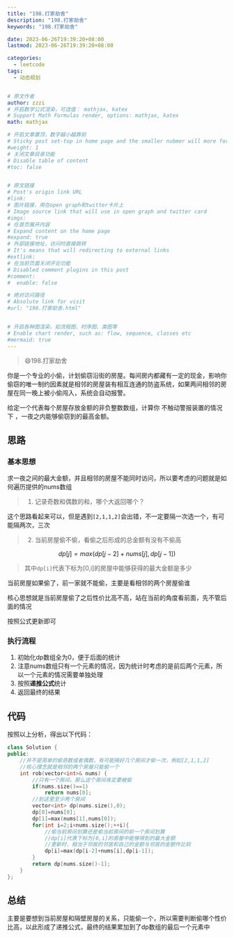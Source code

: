 ```yaml
---
title: "198.打家劫舍"
description: "198.打家劫舍"
keywords: "198.打家劫舍"

date: 2023-06-26T19:39:20+08:00
lastmod: 2023-06-26T19:39:20+08:00

categories:
  - leetcode
tags:
  - 动态规划


# 原文作者
author: zzzi
# 开启数学公式渲染，可选值： mathjax, katex
# Support Math Formulas render, options: mathjax, katex
math: mathjax

# 开启文章置顶，数字越小越靠前
# Sticky post set-top in home page and the smaller nubmer will more forward.
#weight: 1
# 关闭文章目录功能
# Disable table of content
#toc: false


# 原文链接
# Post's origin link URL
#link:
# 图片链接，用在open graph和twitter卡片上
# Image source link that will use in open graph and twitter card
#imgs:
# 在首页展开内容
# Expand content on the home page
#expand: true
# 外部链接地址，访问时直接跳转
# It's means that will redirecting to external links
#extlink:
# 在当前页面关闭评论功能
# Disabled comment plugins in this post
#comment:
#  enable: false

# 绝对访问路径
# Absolute link for visit
#url: "198.打家劫舍.html"


# 开启各种图渲染，如流程图、时序图、类图等
# Enable chart render, such as: flow, sequence, classes etc
#mermaid: true
---
```


>:smile:198.打家劫舍

你是一个专业的小偷，计划偷窃沿街的房屋。每间房内都藏有一定的现金，影响你偷窃的唯一制约因素就是相邻的房屋装有相互连通的防盗系统，如果两间相邻的房屋在同一晚上被小偷闯入，系统会自动报警。

给定一个代表每个房屋存放金额的非负整数数组，计算你 不触动警报装置的情况下 ，一夜之内能够偷窃到的最高金额。

<!--more-->

## 思路

### 基本思想

求一夜之间的最大金额，并且相邻的房屋不能同时访问，所以要考虑的问题就是如何遍历提供的nums数组

> 1. 记录奇数和偶数的和，哪个大返回哪个？

这个思路看起来可以，但是遇到`[2,1,1,2]`会出错，不一定要隔一次选一个，有可能隔两次，三次

> 2. 当前房屋偷不偷，看偷之后形成的总金额有没有不偷高

$$
dp[j]=max(dp[j-2]+nums[j],dp[j-1])
$$

> 其中`dp[i]`代表下标为[0,i]的房屋中能够获得的最大金额是多少

当前房屋如果偷了，前一家就不能偷，主要是看相邻的两个房屋偷谁

核心思想就是当前房屋偷了之后性价比高不高，站在当前的角度看前面，先不管后面的情况

按照公式更新即可

### 执行流程

1. 初始化dp数组全为0，便于后面的统计
2. 注意nums数组只有一个元素的情况，因为统计时考虑的是前后两个元素，所以一个元素的情况需要单独处理
3. 按照**递推公式**统计
4. 返回最终的结果

## 代码

按照以上分析，得出以下代码：

~~~C++
class Solution {
public:
    //并不是简单的偷奇数或者偶数，有可能隔好几个房间才偷一次，例如[2,1,1,2]
    //核心理念就是相邻的两个房屋只能偷一个
    int rob(vector<int>& nums) {
        //只有一个房间，那么这个房间肯定要被偷
        if(nums.size()==1)
            return nums[0];
        //到这里至少两个房间
        vector<int> dp(nums.size(),0);
        dp[0]=nums[0];
        dp[1]=max(nums[1],nums[0]);
        for(int i=2;i<nums.size();++i){
            //偷当前房间划算还是偷当前房间的前一个房间划算
            //dp[i]代表下标为[0,i]的房屋中能够得到的最大金额
            //更新时，相当于邻居的邻居和自己的金额与邻居的金额作比较
            dp[i]=max(dp[i-2]+nums[i],dp[i-1]);
        }
        return dp[nums.size()-1];
    }
};
~~~

## 总结

主要是要想到当前房屋和隔壁房屋的关系，只能偷一个，所以需要判断偷哪个性价比高，以此形成了递推公式，最终的结果累加到了dp数组的最后一个元素中
